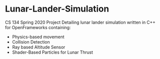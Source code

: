 # Lunar-Lander-Simulation
CS 134 Spring 2020 Project
Detailing lunar lander simulation written in C++ for OpenFrameworks containing:
- Physics-based movement
- Collision Detection 
- Ray based Altitude Sensor
- Shader-Based Particles for Lunar Thrust
